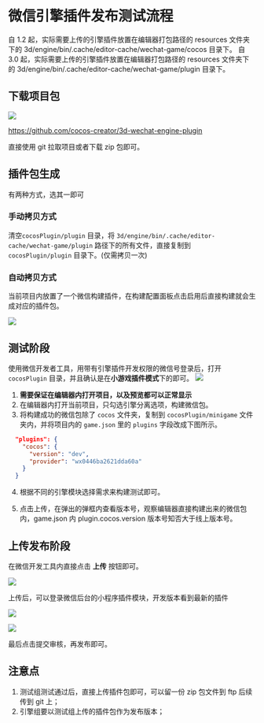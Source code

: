 # 微信引擎插件发布测试流程

自 1.2 起，实际需要上传的引擎插件放置在编辑器打包路径的 resources 文件夹下的 3d/engine/bin/.cache/editor-cache/wechat-game/cocos 目录下。
自 3.0 起，实际需要上传的引擎插件放置在编辑器打包路径的 resources 文件夹下的 3d/engine/bin/.cache/editor-cache/wechat-game/plugin 目录下。

## 下载项目包

![](./images/download.png)

<https://github.com/cocos-creator/3d-wechat-engine-plugin>

直接使用 git 拉取项目或者下载 zip 包即可。

## 插件包生成

有两种方式，选其一即可

### 手动拷贝方式

清空`cocosPlugin/plugin` 目录，将 `3d/engine/bin/.cache/editor-cache/wechat-game/plugin` 路径下的所有文件，直接复制到 `cocosPlugin/plugin` 目录下。(仅需拷贝一次)

### 自动拷贝方式

当前项目内放置了一个微信构建插件，在构建配置面板点击启用后直接构建就会生成对应的插件包。

![](./images/publish.png)

## 测试阶段

使用微信开发者工具，用带有引擎插件开发权限的微信号登录后，打开 `cocosPlugin` 目录，并且确认是在**小游戏插件模式**下的即可。
![](./images/wechat_dev_tools.png)

1. **需要保证在编辑器内打开项目，以及预览都可以正常显示**
2. 在编辑器内打开当前项目，只勾选引擎分离选项，构建微信包。
3. 将构建成功的微信包除了 `cocos` 文件夹，复制到 `cocosPlugin/minigame` 文件夹内，并将项目内的 `game.json` 里的 `plugins` 字段改成下图所示。

```json
  "plugins": {
    "cocos": {
      "version": "dev",
      "provider": "wx0446ba2621dda60a"
    }
  }
```

4. 根据不同的引擎模块选择需求来构建测试即可。

5. 点击上传，在弹出的弹框内查看版本号，观察编辑器直接构建出来的微信包内，game.json 内 plugin.cocos.version 版本号知否大于线上版本号。

## 上传发布阶段

在微信开发工具内直接点击 **上传** 按钮即可。

![](./images/upload.png)

上传后，可以登录微信后台的小程序插件模块，开发版本看到最新的插件

![](./images/step1.png)

![](./images/step2.png)

最后点击提交审核，再发布即可。

## 注意点

1. 测试组测试通过后，直接上传插件包即可，可以留一份 zip 包文件到 ftp 后续传到 git 上；
2. 引擎组要以测试组上传的插件包作为发布版本；
